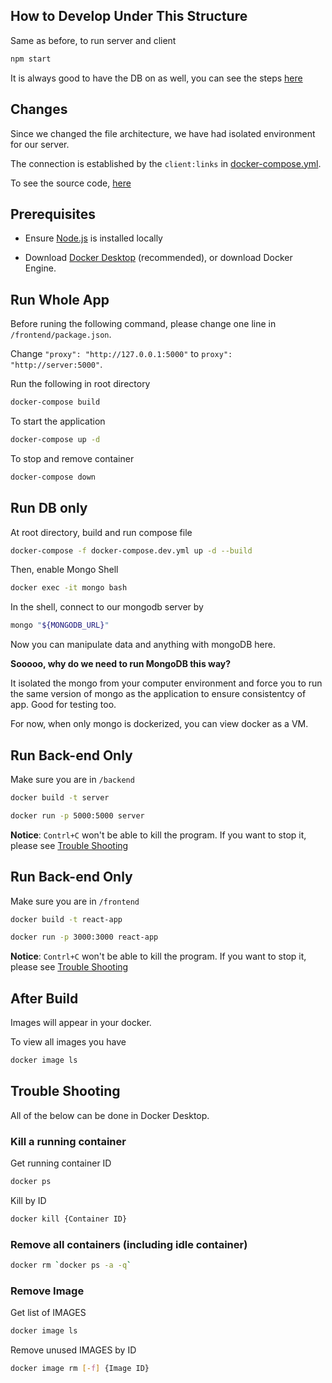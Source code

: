 ## How to Develop Under This Structure

Same as before, to run server and client

```sh
npm start
```

It is always good to have the DB on as well, you can see the steps [here](#run-db-only)


## Changes

Since we changed the file architecture, we have had isolated environment for our server.

The connection is established by the ```client:links``` in [docker-compose.yml](./docker-compose.yml).

To see the source code, [here](https://github.com/docker/awesome-compose/tree/master/react-express-mongodb)

## Prerequisites

* Ensure [Node.js](https://nodejs.org/en/) is installed locally

* Download [Docker Desktop](https://docs.docker.com/get-docker/) (recommended), or download Docker Engine.

## Run Whole App

Before runing the following command, please change one line in `/frontend/package.json`.

Change `"proxy": "http://127.0.0.1:5000"` to `proxy": "http://server:5000"`.

Run the following in root directory
```sh
docker-compose build
```
To start the application
```sh
docker-compose up -d
```
To stop and remove container
```sh
docker-compose down
```

## Run DB only

At root directory, build and run compose file

```sh
docker-compose -f docker-compose.dev.yml up -d --build
```

Then, enable Mongo Shell

```sh
docker exec -it mongo bash
```

In the shell, connect to our mongodb server by 

```sh
mongo "${MONGODB_URL}"
```

Now you can manipulate data and anything with mongoDB here.

<strong>Sooooo, why do we need to run MongoDB this way?</strong>

It isolated the mongo from your computer environment and force you to run the same version of mongo as the application to ensure consistentcy of app. Good for testing too.

For now, when only mongo is dockerized, you can view docker as a VM.

## Run Back-end Only
Make sure you are in ```/backend```
```sh
docker build -t server
```
```sh
docker run -p 5000:5000 server
```
<strong>Notice</strong>: ```Contrl+C``` won't be able to kill the program. If you want to stop it, please see [Trouble Shooting](#trouble-shooting)

## Run Back-end Only
Make sure you are in ```/frontend```
```sh
docker build -t react-app
```
```sh
docker run -p 3000:3000 react-app
```
<strong>Notice</strong>: ```Contrl+C``` won't be able to kill the program. If you want to stop it, please see [Trouble Shooting](#trouble-shooting)

## After Build

Images will appear in your docker.

To view all images you have
```sh
docker image ls
```
## Trouble Shooting

All of the below can be done in Docker Desktop.

### Kill a running container

Get running container ID
```sh
docker ps
```
Kill by ID
```sh
docker kill {Container ID}
```

### Remove all containers (including idle container)

```sh
docker rm `docker ps -a -q`
```

### Remove Image

Get list of IMAGES
```sh
docker image ls
```
Remove unused IMAGES by ID
```sh
docker image rm [-f] {Image ID}
```